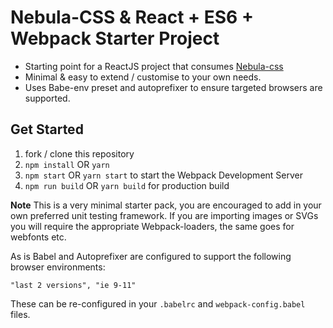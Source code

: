 # Nebula-CSS & React + ES6 + Webpack Starter Project

* Starting point for a ReactJS project that consumes [Nebula-css](https://github.com/rbrtsmith/nebula-css)
* Minimal & easy to extend / customise to your own needs.
* Uses Babe-env preset and autoprefixer to ensure targeted browsers are supported.

## Get Started
1. fork / clone this repository
2. `npm install` OR `yarn`
3. `npm start` OR `yarn start` to start the Webpack Development Server
4. `npm run build` OR `yarn build` for production build

**Note** This is a very minimal starter pack, you are encouraged to add in your
own preferred unit testing framework. If you are importing images or SVGs you
will require the appropriate Webpack-loaders, the same goes for webfonts etc.

As is Babel and Autoprefixer are configured to support the following browser environments:
```
"last 2 versions", "ie 9-11"
```
These can be re-configured in your `.babelrc` and `webpack-config.babel` files.
